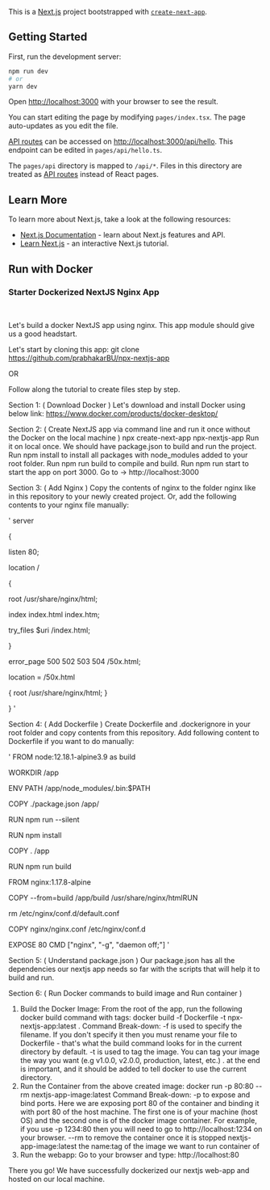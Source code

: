 This is a [Next.js](https://nextjs.org/) project bootstrapped with [`create-next-app`](https://github.com/vercel/next.js/tree/canary/packages/create-next-app).

## Getting Started

First, run the development server:

```bash
npm run dev
# or
yarn dev
```

Open [http://localhost:3000](http://localhost:3000) with your browser to see the result.

You can start editing the page by modifying `pages/index.tsx`. The page auto-updates as you edit the file.

[API routes](https://nextjs.org/docs/api-routes/introduction) can be accessed on [http://localhost:3000/api/hello](http://localhost:3000/api/hello). This endpoint can be edited in `pages/api/hello.ts`.

The `pages/api` directory is mapped to `/api/*`. Files in this directory are treated as [API routes](https://nextjs.org/docs/api-routes/introduction) instead of React pages.

## Learn More

To learn more about Next.js, take a look at the following resources:

- [Next.js Documentation](https://nextjs.org/docs) - learn about Next.js features and API.
- [Learn Next.js](https://nextjs.org/learn) - an interactive Next.js tutorial.

## Run with Docker
### Starter Dockerized NextJS Nginx App 

&nbsp;
&nbsp;

Let's build a docker NextJS app using nginx. This app module should give us a good headstart.

Let's start by cloning this app:
git clone https://github.com/prabhakarBU/npx-nextjs-app

OR 

Follow along the tutorial to create files step by step.

Section 1: ( Download Docker )
Let's download and install Docker using below link:
https://www.docker.com/products/docker-desktop/

Section 2: ( Create NextJS app via command line and run it once without the Docker on the local machine )
npx create-next-app npx-nextjs-app
Run it on local once. We should have package.json to build and run the project.
Run npm install to install all packages with node_modules added to your root folder.
Run npm run build to compile and build.
Run npm run start to start the app on port 3000.
Go to -> http://localhost:3000

Section 3: ( Add Nginx )
Copy the contents of nginx to the folder nginx like in this repository to 
your newly created project.
Or, add the following contents to your nginx file manually:

'
server 

{

listen 80;

location / 

{

root /usr/share/nginx/html; 

index index.html index.htm; 

try_files $uri /index.html; 

}

error_page 500 502 503 504 /50x.html;

location = /50x.html 

{ root /usr/share/nginx/html; }

}
'

Section 4: ( Add Dockerfile )
Create Dockerfile and .dockerignore in your root folder and copy contents from this repository.
Add following content to Dockerfile if you want to do manually:

'
FROM node:12.18.1-alpine3.9 as build 

WORKDIR /app 

ENV PATH /app/node_modules/.bin:$PATH 

COPY ./package.json /app/ 

RUN npm run --silent 

RUN npm install 

COPY . /app 

RUN npm run build 

FROM nginx:1.17.8-alpine 

COPY --from=build /app/build /usr/share/nginx/htmlRUN  

rm /etc/nginx/conf.d/default.conf 

COPY nginx/nginx.conf /etc/nginx/conf.d 

EXPOSE 80 CMD ["nginx", "-g", "daemon off;"]
'

Section 5: ( Understand package.json )
Our package.json has all the dependencies our nextjs app needs so far with the scripts that
will help it to build and run.


Section 6: ( Run Docker commands to build image and Run container )
1. Build the Docker Image:
From the root of the app, run the following docker build command with tags:
docker build -f Dockerfile -t npx-nextjs-app:latest .
Command Break-down:
-f is used to specify the filename. If you don't specify it then you must rename your file to Dockerfile - that's what the build command looks for in the current directory by default.
-t is used to tag the image. You can tag your image the way you want (e.g v1.0.0, v2.0.0, production, latest, etc.)
. at the end is important, and it should be added to tell docker to use the current directory.
2. Run the Container from the above created image:
docker run -p 80:80 --rm nextjs-app-image:latest
Command Break-down:
-p to expose and bind ports. Here we are exposing port 80 of the container and binding it with port 80 of the host machine. The first one is of your machine (host OS) and the second one is of the docker image container. For example, if you use -p 1234:80 then you will need to go to http://localhost:1234 on your browser.
--rm to remove the container once it is stopped
nextjs-app-image:latest the name:tag of the image we want to run container of
3. Run the webapp:
Go to your browser and type: http://localhost:80

There you go! 
We have successfully dockerized our nextjs web-app and hosted on our local machine.